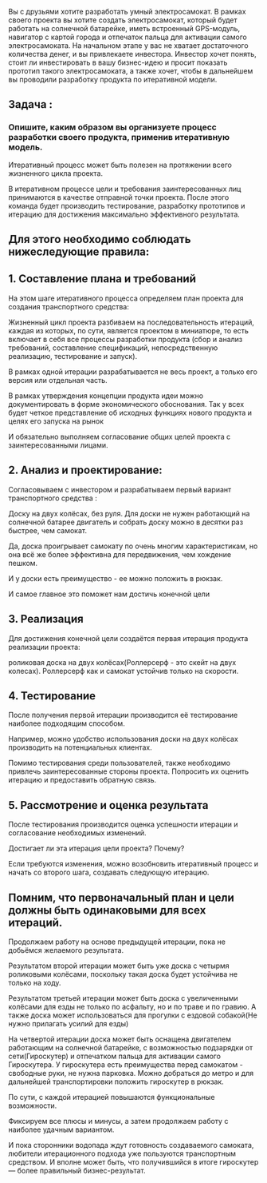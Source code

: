 Вы с друзьями хотите разработать умный электросамокат. В рамках своего проекта вы хотите создать электросамокат, который будет работать на солнечной батарейке, иметь встроенный GPS-модуль, навигатор с картой города и отпечаток пальца для активации самого электросамоката. На начальном этапе у вас не хватает достаточного количества денег, и вы привлекаете инвестора. Инвестор хочет понять, стоит ли инвестировать в вашу бизнес-идею и просит показать прототип такого электросамоката, а также хочет, чтобы в дальнейшем вы проводили разработку продукта по итеративной модели.

## Задача :
### Опишите, каким образом вы организуете процесс разработки своего продукта, применив итеративную модель.
Итеративный процесс может быть полезен на протяжении всего жизненного цикла проекта.

В итеративном процессе цели и требования заинтересованных лиц принимаются в качестве отправной точки проекта. После этого команда будет производить тестирование, разработку прототипов и итерацию для достижения максимально эффективного результата.

## Для этого необходимо соблюдать нижеследующие правила:
## 1. Составление плана и требований
На этом шаге итеративного процесса определяем план проекта для создания транспортного средства:

Жизненный цикл проекта разбиваем на последовательность итераций, каждая из которых, по сути, является проектом в миниатюре, то есть включает в себя все процессы разработки продукта (сбор и анализ требований, составление спецификаций, непосредственную реализацию, тестирование и запуск).

В рамках одной итерации разрабатывается не весь проект, а только его версия или отдельная часть.

В рамках утверждения концепции продукта идеи можно документировать в форме экономического обоснования. Так у всех будет четкое представление об исходных функциях нового продукта и целях его запуска на рынок

И обязательно выполняем согласование общих целей проекта с заинтересованными лицами.

## 2. Анализ и проектирование:
Согласовываем с инвестором и разрабатываем первый вариант транспортного средства :

Доску на двух колёсах, без руля. Для доски не нужен работающий на солнечной батарее двигатель и собрать доску можно в десятки раз быстрее, чем самокат.

Да, доска проигрывает самокату по очень многим характеристикам, но она всё же более эффективна для передвижения, чем хождение пешком.

И у доски есть преимущество - ее можно положить в рюкзак.

И самое главное это поможет нам достичь конечной цели

## 3. Реализация
Для достижения конечной цели создаётся первая итерация продукта реализации проекта:

роликовая доска на двух колёсах(Роллерсерф - это скейт на двух колесах). Роллерсерф как и самокат устойчив только на скорости.

## 4. Тестирование
После получения первой итерации производится её тестирование наиболее подходящим способом.

Например, можно удобство использования доски на двух колёсах производить на потенциальных клиентах.

Помимо тестирования среди пользователей, также необходимо привлечь заинтересованные стороны проекта. Попросить их оценить итерацию и предоставить обратную связь.

## 5. Рассмотрение и оценка результата
После тестирования производится оценка успешности итерации и согласование необходимых изменений.

Достигает ли эта итерация цели проекта? Почему?

Если требуются изменения, можно возобновить итеративный процесс и начать со второго шага, создавать следующую итерацию.

## Помним, что первоначальный план и цели должны быть одинаковыми для всех итераций.
Продолжаем работу на основе предыдущей итерации, пока не добьёмся желаемого результата.

Результатом второй итерации может быть уже доска с четырмя роликовыми колёсами, поскольку такая доска будет устойчива не только на ходу.

Результатом третьей итерации может быть доска с увеличенными колёсами для езды не только по асфальту, но и по траве и по гравию. А также доска может использоваться для прогулки с ездовой собакой(Не нужно прилагать усилий для езды)

На четвертой итерации доска может быть оснащена двигателем работающим на солнечной батарейке, с возможностью подзарядки от сети(Гироскутер) и отпечатком пальца для активации самого Гироскутера. У гироскутера есть преимущества перед самокатом - свободные руки, не нужна парковка. Можно добраться до метро и для дальнейшей транспортировки положить гироскутер в рюкзак.

По сути, с каждой итерацией повышаются функциональные возможности.

Фиксируем все плюсы и минусы, а затем продолжаем работу с наиболее удачным вариантом.

И пока сторонники водопада ждут готовность создаваемого самоката, любители итерационного подхода уже пользуются транспортным средством. И вполне может быть, что получившийся в итоге гироскутер — более правильный бизнес-результат.
